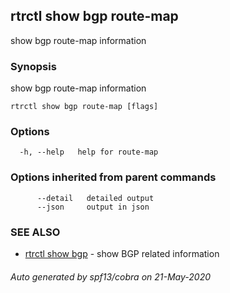 ## rtrctl show bgp route-map

show bgp route-map information

### Synopsis


show bgp route-map information

```
rtrctl show bgp route-map [flags]
```

### Options

```
  -h, --help   help for route-map
```

### Options inherited from parent commands

```
      --detail   detailed output
      --json     output in json
```

### SEE ALSO
* [rtrctl show bgp](rtrctl_show_bgp.md)	 - show BGP related information

###### Auto generated by spf13/cobra on 21-May-2020
